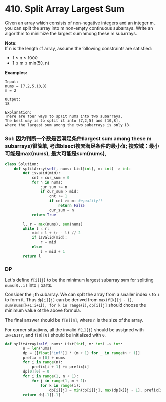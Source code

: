 # 410. Split Array Largest Sum

Given an array which consists of non-negative integers and an integer m, you can split the array into m non-empty continuous subarrays. Write an algorithm to minimize the largest sum among these m subarrays.

**Note:**  
If n is the length of array, assume the following constraints are satisfied:

* 1 ≤ n ≤ 1000
* 1 ≤ m ≤ min\(50, n\)

**Examples:**

```text
Input:
nums = [7,2,5,10,8]
m = 2

Output:
18

Explanation:
There are four ways to split nums into two subarrays.
The best way is to split it into [7,2,5] and [10,8],
where the largest sum among the two subarrays is only 18.
```

### Sol: 因为判断一个数是否满足条件\(largest sum among these m subarrays\)很简单, 考虑bisect搜索满足条件的最小值; 搜索域：最小可能是max\(nums\), 最大可能是sum\(nums\), 

```python
class Solution:
    def splitArray(self, nums: List[int], m: int) -> int:
        def isValid(mid):
            cnt = cur_sum = 0
            for n in nums:
                cur_sum += n
                if cur_sum > mid:
                    cnt += 1
                    if cnt >= m: #equality!!
                        return False
                    cur_sum = n
            return True
                
        l, r = max(nums), sum(nums)
        while l < r:
            mid = l + (r - l) // 2
            if isValid(mid):
                r = mid
            else:
                l = mid + 1
        return l
```

### DP

Let's define `f[i][j]` to be the minimum largest subarray sum for splitting `nums[0..i]` into `j` parts.

Consider the `j`th subarray. We can split the array from a smaller index `k` to `i` to form it. Thus `dp[i][j]` can be derived from `max(f[k][j - 1], sum(nums[k+1:i+1]), for k in range(i)`, `dp[i][j]` should choose the minimum value of the above formula.

The final answer should be `f[n][m]`, where `n` is the size of the array.

For corner situations, all the invalid `f[i][j]` should be assigned with `INFINITY`, and `f[0][0]` should be initialized with `0`.

```python
def splitArray(self, nums: List[int], m: int) -> int:
        n = len(nums)       
        dp = [[float('inf')] * (m + 1) for _ in range(n + 1)]
        prefix = [0] + nums
        for i in range(n):
            prefix[i + 1] += prefix[i]
        dp[0][0] = 0
        for i in range(1, n + 1):
            for j in range(1, m + 1):
                for k in range(i):
                    dp[i][j] = min(dp[i][j], max(dp[k][j - 1], prefix[i] - prefix[k]))
        return dp[-1][-1]
```

